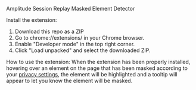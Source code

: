 Amplitude Session Replay Masked Element Detector

Install the extension:
1. Download this repo as a ZIP
2. Go to chrome://extensions/ in your Chrome browser.
3. Enable "Developer mode" in the top right corner.
4. Click "Load unpacked" and select the downloaded ZIP.

How to use the extension:
When the extension has been properly installed, hovering over an element on the page that has been masked according to your [privacy settings](https://amplitude.com/docs/session-replay/manage-privacy-settings-for-session-replay), the element will be highlighted and a tooltip will appear to let you know the element will be masked.  

